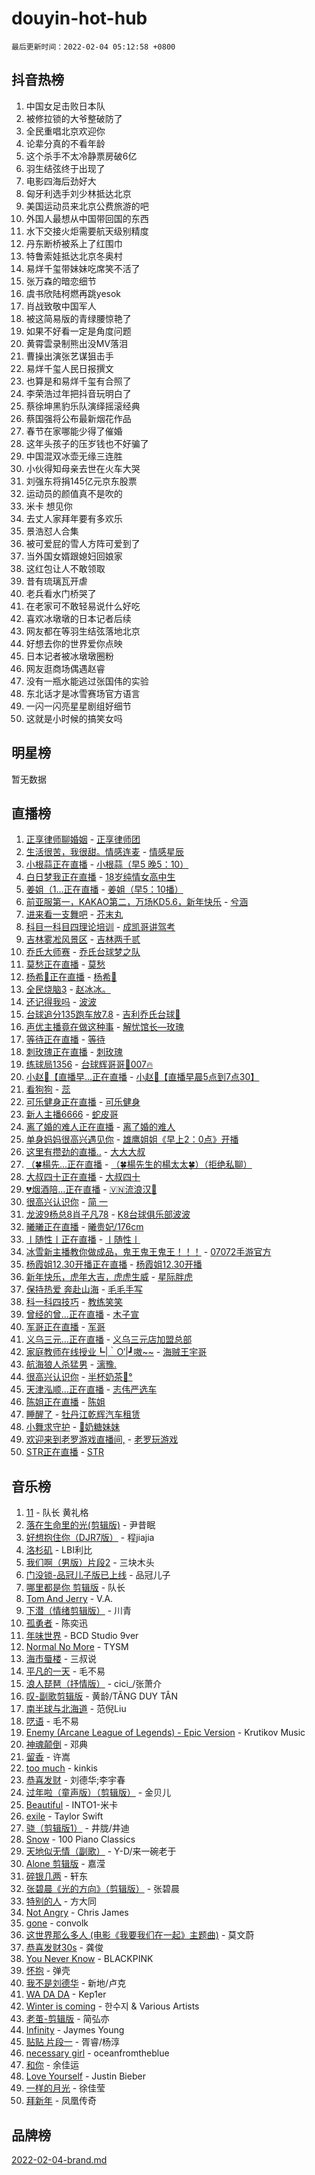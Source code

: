 # douyin-hot-hub

`最后更新时间：2022-02-04 05:12:58 +0800`

## 抖音热榜

1. 中国女足击败日本队
1. 被修拉锁的大爷整破防了
1. 全民重唱北京欢迎你
1. 论辈分真的不看年龄
1. 这个杀手不太冷静票房破6亿
1. 羽生结弦终于出现了
1. 电影四海后劲好大
1. 匈牙利选手刘少林抵达北京
1. 美国运动员来北京公费旅游的吧
1. 外国人最想从中国带回国的东西
1. 水下交接火炬需要航天级别精度
1. 丹东断桥被系上了红围巾
1. 特鲁索娃抵达北京冬奥村
1. 易烊千玺带妹妹吃席笑不活了
1. 张万森的暗恋细节
1. 虞书欣陆柯燃再跳yesok
1. 肖战致敬中国军人
1. 被这简易版的青绿腰惊艳了
1. 如果不好看一定是角度问题
1. 黄霄雲录制熊出没MV落泪
1. 曹操出演张艺谋狙击手
1. 易烊千玺人民日报撰文
1. 也算是和易烊千玺有合照了
1. 李荣浩过年把抖音玩明白了
1. 蔡徐坤黑豹乐队演绎摇滚经典
1. 蔡国强将公布最新烟花作品
1. 春节在家哪能少得了催婚
1. 这年头孩子的压岁钱也不好骗了
1. 中国混双冰壶无缘三连胜
1. 小伙得知母亲去世在火车大哭
1. 刘强东将捐145亿元京东股票
1. 运动员的颜值真不是吹的
1. 米卡 想见你
1. 去丈人家拜年要有多欢乐
1. 景浩怼人合集
1. 被可爱屁的雪人方阵可爱到了
1. 当外国女婿跟媳妇回娘家
1. 这红包让人不敢领取
1. 昔有琉璃瓦开虐
1. 老兵看水门桥哭了
1. 在老家可不敢轻易说什么好吃
1. 喜欢冰墩墩的日本记者后续
1. 网友都在等羽生结弦落地北京
1. 好想去你的世界爱你点映
1. 日本记者被冰墩墩圈粉
1. 网友逛商场偶遇赵睿
1. 没有一瓶水能逃过张国伟的实验
1. 东北话才是冰雪赛场官方语言
1. 一闪一闪亮星星剧组好细节
1. 这就是小时候的搞笑女吗

## 明星榜

暂无数据

## 直播榜

1. [正享律师聊婚姻](https://webcast.amemv.com/webcast/reflow/7060566293786774307) - [正享律师团](https://www.iesdouyin.com/share/user/2106284297685623?sec_uid=MS4wLjABAAAAWFNOogKtK705rZ7jMFBtajYO2QXtV4IlzUhK54bY5t9hQDDeZoKsKGfBZ5Oe_6Np)
1. [生活很苦，我很甜。情感连麦](https://webcast.amemv.com/webcast/reflow/7060543777051642624) - [情感星辰](https://www.iesdouyin.com/share/user/75036036827?sec_uid=MS4wLjABAAAAcnFLKMDpeyRVGTJxbuc4T9VlDs-493QM_ZyXsKxpQuo)
1. [小根蒜正在直播](https://webcast.amemv.com/webcast/reflow/7060590673216506628) - [小根蒜（早5 晚5：10）](https://www.iesdouyin.com/share/user/3923527327035175?sec_uid=MS4wLjABAAAASDyYtLhWjNDwkkck7qyRbixl_JrwD7o0xlP7GfhEWmh4SXTVWLNdxv1SGQ_PrtkB)
1. [白日梦我正在直播](https://webcast.amemv.com/webcast/reflow/7060573611404380966) - [18岁纯情女高中生](https://www.iesdouyin.com/share/user/57016321175?sec_uid=MS4wLjABAAAACiZXu5kuLIJrzndkDSN9QBjmHt38mkwNPh6DXZeYWqs)
1. [姜姐（1...正在直播](https://webcast.amemv.com/webcast/reflow/7060585640466909984) - [姜姐（早5：10播）](https://www.iesdouyin.com/share/user/71985936854?sec_uid=MS4wLjABAAAAw6u7nT_Vnz1OYFR-Jor-Q4_lEfabIMbl3PW6DhqVFzY)
1. [前亚服第一，KAKAO第二，万场KD5.6，新年快乐](https://webcast.amemv.com/webcast/reflow/7060550352344517406) - [兮涵](https://www.iesdouyin.com/share/user/71340917330?sec_uid=MS4wLjABAAAAxVK8yWP2vP7yo_n7YkAErPaQGr4UUhk2C66i-JEwX04)
1. [进来看一支舞吧](https://webcast.amemv.com/webcast/reflow/7060588777110031136) - [芥末丸](https://www.iesdouyin.com/share/user/62865163257?sec_uid=MS4wLjABAAAAeZ6GYqFEJJI682TIacxhP5Jkc-BAvdTFDEuD9j2tVcw)
1. [科目一科目四理论培训](https://webcast.amemv.com/webcast/reflow/7059292458915498782) - [成凯哥讲驾考](https://www.iesdouyin.com/share/user/3021048341600440?sec_uid=MS4wLjABAAAAn1TPT_GfTlu4dzpr5o19D6TZb7dR-Au57T3hW0qa_TKZ22mRjiKRdZi0V7KBucfT)
1. [吉林雾凇风景区](https://webcast.amemv.com/webcast/reflow/7060585227378297632) - [吉林两千贰](https://www.iesdouyin.com/share/user/4124973868265934?sec_uid=MS4wLjABAAAA09BUCrlGnNM0tCvwUzXf1gJHJzM88wnf2CG81VARbP3iqufre3ZhwsuCnXymOUvM)
1. [乔氏大师赛](https://webcast.amemv.com/webcast/reflow/7060420435481234189) - [乔氏台球梦之队](https://www.iesdouyin.com/share/user/71055787496?sec_uid=MS4wLjABAAAA51n8r0diVBnpIazntXyfPXTTe6ISXsGj1v9xQzy3ggY)
1. [莫愁正在直播](https://webcast.amemv.com/webcast/reflow/7060562009724553992) - [莫愁](https://www.iesdouyin.com/share/user/4433675784567149?sec_uid=MS4wLjABAAAAc_8nQFcac-r9MIcV4QR23eJ_k2qQnJPlq7b1W37GL0lf6AA3WmUuQ5HbyRbvWdma)
1. [杨希🦀正在直播](https://webcast.amemv.com/webcast/reflow/7060507781572479755) - [杨希🦀](https://www.iesdouyin.com/share/user/76482265187?sec_uid=MS4wLjABAAAAeP0YxgK3m3Uh60wegL9bNfzzSb62YbdU_zV9gQ5vRgA)
1. [全民烧脑3](https://webcast.amemv.com/webcast/reflow/7060549836432575239) - [赵冰冰。](https://www.iesdouyin.com/share/user/4468881771999613?sec_uid=MS4wLjABAAAABoZfmS7YanTzwWKvRbxGSEW8Tw5_myI9LL6lGZE_rtAUOXHuKbWl8eSuB8fczscj)
1. [还记得我吗](https://webcast.amemv.com/webcast/reflow/7060516445905881870) - [波波](https://www.iesdouyin.com/share/user/62387108731?sec_uid=MS4wLjABAAAAWC0ZXFdC9JrhdemNJ_4ay3xJypYv94vbJwKyTTUk6PE)
1. [台球追分135跑车放7.8](https://webcast.amemv.com/webcast/reflow/7060518524824963872) - [吉利乔氏台球🎱](https://www.iesdouyin.com/share/user/2484515787770812?sec_uid=MS4wLjABAAAAKWQJQ61VGON72FQPruB8EzCphF-5vwo_AwE_zo8rpqaBLUmPNvbhvSdgT8s4U62f)
1. [声优主播竟在做这种事](https://webcast.amemv.com/webcast/reflow/7060546657575422720) - [解忧馆长—玫瑰](https://www.iesdouyin.com/share/user/111628560865?sec_uid=MS4wLjABAAAAm9aFG31pl-pveEJak6Yg3hc804D81QSb2sIE0IW86QM)
1. [等待正在直播](https://webcast.amemv.com/webcast/reflow/7060583967312874247) - [等待](https://www.iesdouyin.com/share/user/193148737298512?sec_uid=MS4wLjABAAAAlnj3ajrx8qXx9wM4IcUrS3wALHpc0ga1-VY0nNjw6eQ)
1. [刺玫瑰正在直播](https://webcast.amemv.com/webcast/reflow/7060481573841357609) - [刺玫瑰](https://www.iesdouyin.com/share/user/84602155668?sec_uid=MS4wLjABAAAAck_oT587vRvqMYGbORsdrN0m-LjES2A03I3jX0bZ5_Y)
1. [练球局1356](https://webcast.amemv.com/webcast/reflow/7060575271417596680) - [台球辉哥哥🎱007🔥](https://www.iesdouyin.com/share/user/1451801481062759?sec_uid=MS4wLjABAAAAjEnnbBYHDDPvoZpzmOqCRfx4_4NSL1PeBTaUP-WKIYUFLByVf97OaiLPdCMbN_jI)
1. [小赵🎤【直播早…正在直播](https://webcast.amemv.com/webcast/reflow/7060580156917828387) - [小赵🎤【直播早晨5点到7点30】](https://www.iesdouyin.com/share/user/4213742960386475?sec_uid=MS4wLjABAAAAsTZOtAFOV3HfR6EnLWBBWaJVa0ONYsFKyZjvBpAxfrc9zWoLOiSXYNU4X7g0IoUv)
1. [看狗狗](https://webcast.amemv.com/webcast/reflow/7060588534729558797) - [蕊](https://www.iesdouyin.com/share/user/66471854231?sec_uid=MS4wLjABAAAAOsIbsA39fcSYsqIuERRSW0kg7Yb8SEOTZhVc27c-xLg)
1. [可乐健身正在直播](https://webcast.amemv.com/webcast/reflow/7060585777561996073) - [可乐健身](https://www.iesdouyin.com/share/user/79870169609?sec_uid=MS4wLjABAAAAWZiHcW2xwbv0nxMjQaVamrUhPgb72vLgP8a03x0yqZQ)
1. [新人主播6666](https://webcast.amemv.com/webcast/reflow/7060503662774553352) - [蛇皮哥](https://www.iesdouyin.com/share/user/2947156117302984?sec_uid=MS4wLjABAAAA0RN6cl2oJO-7ZVFPpvSqnMGXIz-vbHW_KpUGm1uwGv42BjGFGTai7iWKwNxQLXyP)
1. [离了婚的难人正在直播](https://webcast.amemv.com/webcast/reflow/7060551357295495939) - [离了婚的难人](https://www.iesdouyin.com/share/user/1859976498517239?sec_uid=MS4wLjABAAAAoWzPzSNiwdHWE_cBceDQV27riTekaABXZi9zKzmv5UcDTOnwDEZzQzURvL-WMAec)
1. [单身妈妈很高兴遇见你](https://webcast.amemv.com/webcast/reflow/7060582006379334400) - [雄鹰姐姐《早上2：0点》开播](https://www.iesdouyin.com/share/user/2656031090944461?sec_uid=MS4wLjABAAAAYgh1lE_JGddh9piLVIhGPEntHsIM1EhxK3un0PYkYFdQXeP7hbGISllalhM8U-Wz)
1. [这里有攒劲的直播..](https://webcast.amemv.com/webcast/reflow/7060572938479012615) - [大大大叔](https://www.iesdouyin.com/share/user/68340070557?sec_uid=MS4wLjABAAAALiBKC-8up785Q89VMe0rBxW1a_RFlthU9feHoU5zM1c)
1. [（🍀楊先...正在直播](https://webcast.amemv.com/webcast/reflow/7060588772026501928) - [（🍀楊先生的楊太太🍀）（拒绝私聊）](https://www.iesdouyin.com/share/user/95345102076?sec_uid=MS4wLjABAAAALmzKacIbI1_Y_hzHpAvkeRJ7bwJfPPqv00SrX1tCHrI)
1. [大叔四十正在直播](https://webcast.amemv.com/webcast/reflow/7060586048836897536) - [大叔四十](https://www.iesdouyin.com/share/user/1081566024699959?sec_uid=MS4wLjABAAAAgTHLfnakTzfGjv7lnNCQoZxeSEOjOJCseI8XRvcHWuOGbTIQfLRDPG_HQgAaFcxl)
1. [💔烟酒陪...正在直播](https://webcast.amemv.com/webcast/reflow/7060525161224932111) - [🇻🇳流浪汉🙇](https://www.iesdouyin.com/share/user/2889160273182583?sec_uid=MS4wLjABAAAA1GXGrRbw9HwKv4vZl8BzWVL0Dw2p9Lug0OlNd4YjVMosC_X-7UzmBLn2UWZBmxaW)
1. [很高兴认识你](https://webcast.amemv.com/webcast/reflow/7060585298312301312) - [简 一](https://www.iesdouyin.com/share/user/369868880750611?sec_uid=MS4wLjABAAAAcG8Lq0m_lFb__tkxsxBRDCVG4D_fGgzB8FmluJIIPpI)
1. [龙波9杨总8肖子凡78](https://webcast.amemv.com/webcast/reflow/7060489515244342024) - [K8台球俱乐部波波](https://www.iesdouyin.com/share/user/100033662319?sec_uid=MS4wLjABAAAA6dQ7Fp205ZSRtUhEPwhmVF8uHZFS3qn4janAamcAvgo)
1. [曦曦正在直播](https://webcast.amemv.com/webcast/reflow/7060532155247512335) - [曦贵妃/176cm](https://www.iesdouyin.com/share/user/4398493968111839?sec_uid=MS4wLjABAAAAPaz5L_mNzP9_RgUaVz6U0V6yQDLnuYi_7YO2ClTttOYGufwcew-DFsnIKD3y2YS4)
1. [丨随性丨正在直播](https://webcast.amemv.com/webcast/reflow/7060586796308105987) - [丨随性丨](https://www.iesdouyin.com/share/user/98487149184?sec_uid=MS4wLjABAAAAFGGAvgBoPev0aNFGpVY0cn-K0uVhwfJKZZDCdPPQ7OQ)
1. [冰雪新主播教你做成品，鬼王鬼王鬼王！！！](https://webcast.amemv.com/webcast/reflow/7060514594774731528) - [07072手游官方](https://www.iesdouyin.com/share/user/109931148813?sec_uid=MS4wLjABAAAAD9aJt0Ttt9CTbq4KPOAGkgsnRjPYCNt8QXjie1kUOrI)
1. [杨霞姐12.30开播正在直播](https://webcast.amemv.com/webcast/reflow/7060575755717053195) - [杨霞姐12.30开播](https://www.iesdouyin.com/share/user/84823672287?sec_uid=MS4wLjABAAAAjCYgrkCNzI3VIEjUYehwkG6AeuGQRZk3fvDWl4aMEjk)
1. [新年快乐，虎年大吉，虎虎生威](https://webcast.amemv.com/webcast/reflow/7060506104727423758) - [星际胖虎](https://www.iesdouyin.com/share/user/72582850660?sec_uid=MS4wLjABAAAAaSFrsHa_mycxMBv9p9lQBItN4vLIkL6WqALafkOfg9M)
1. [保持热爱 奔赴山海](https://webcast.amemv.com/webcast/reflow/7060578153525152525) - [毛毛手写](https://www.iesdouyin.com/share/user/2035939363001742?sec_uid=MS4wLjABAAAAt9fkMOTctv1G2bcD5KuXtkmABQfT38r7e_ldEBVYOr2i2wlTd6978xaKWKM0WsdM)
1. [科一科四技巧](https://webcast.amemv.com/webcast/reflow/7059525401181162244) - [教练笑笑](https://www.iesdouyin.com/share/user/103464143325?sec_uid=MS4wLjABAAAAnVkD3c5hhw5rNAKDM7lhaTCzCvm9_UybgN0q_4qpnsM)
1. [曾经的曾...正在直播](https://webcast.amemv.com/webcast/reflow/7060554074181126912) - [木子宣](https://www.iesdouyin.com/share/user/71628593453?sec_uid=MS4wLjABAAAAUPLz7HP9dHolyKT7rkqDmyfYfLUjqAHHSgA0YxwPviM)
1. [军哥正在直播](https://webcast.amemv.com/webcast/reflow/7060457994639035149) - [军哥](https://www.iesdouyin.com/share/user/531800936429240?sec_uid=MS4wLjABAAAA56aAJz2qqWskd9WPzweSMn9M1T_n_EZZuFMNC6Ap22Y)
1. [义乌三元...正在直播](https://webcast.amemv.com/webcast/reflow/7060587679045405452) - [义乌三元店加盟总部](https://www.iesdouyin.com/share/user/3448526674343277?sec_uid=MS4wLjABAAAAkNUUENkKD0Xe_WflKqgrPi-UqigzToQf8AXanx7jLqT4HssPJ7SYYM3prU3Drtlg)
1. [家庭教师在线授业┗|｀O′|┛嗷~~](https://webcast.amemv.com/webcast/reflow/7058069808985705246) - [海贼王宇哥](https://www.iesdouyin.com/share/user/1618115984884013?sec_uid=MS4wLjABAAAAWSvMvPj28-1ZczKoLgPShmtBjAiyP87GGwR7KHAedvVupKBIz7Ll-bDVsKYNAd_j)
1. [航海狼人杀猛男](https://webcast.amemv.com/webcast/reflow/7060447537085401893) - [漓豫.](https://www.iesdouyin.com/share/user/1904000482941084?sec_uid=MS4wLjABAAAAJIphfnG19At0KIxaImWHcxtqDeBUrLT00N4V3XpfeeHIxrJ4LXQOO0C7OBJ1Rnuf)
1. [很高兴认识你](https://webcast.amemv.com/webcast/reflow/7060548187078691598) - [半杯奶茶🥤°](https://www.iesdouyin.com/share/user/59868254811?sec_uid=MS4wLjABAAAAceCtinWP44aNI43bPz1DjV_ytmOgmbJKvCmRiC74xTs)
1. [天津泓顺...正在直播](https://webcast.amemv.com/webcast/reflow/7057270892790844190) - [志伟严选车](https://www.iesdouyin.com/share/user/2299768609184572?sec_uid=MS4wLjABAAAAU-7pcbNFtrwa96ec996eTPZK1S-JfDnokk-D9egS4H9lC2SmQ6kaAgmy1CDQgL1W)
1. [陈姐正在直播](https://webcast.amemv.com/webcast/reflow/7060582777896422147) - [陈姐](https://www.iesdouyin.com/share/user/1415785646930352?sec_uid=MS4wLjABAAAAUzlwfc-F38yWXuK6G59TgbsZJwlbDUYfBGcqIiJ3Uvrwgb8WBQNNWZB8ocosRYtN)
1. [睡醒了](https://webcast.amemv.com/webcast/reflow/7060574221474286351) - [牡丹江乾辉汽车租赁](https://www.iesdouyin.com/share/user/91578170161?sec_uid=MS4wLjABAAAAX9qIR0sxCIZVDVdAcVS5oUYToxO9STSnxFvqIwKGxe8)
1. [小舞求守护](https://webcast.amemv.com/webcast/reflow/7060571520413829920) - [💃奶糖妹妹](https://www.iesdouyin.com/share/user/2005930126608875?sec_uid=MS4wLjABAAAAnpiIGMdnYYzf9vlHHYJslMSZnHUlvlCuie6dk2GErRIR4kk8lqgzOVEndBY7sEdf)
1. [欢迎来到老罗游戏直播间,](https://webcast.amemv.com/webcast/reflow/7060538672432630558) - [老罗玩游戏](https://www.iesdouyin.com/share/user/63549185362?sec_uid=MS4wLjABAAAAjOsQNEHRNW1vQiXnFgmD71STVoECilc0iCN1Bj8-CWc)
1. [STR正在直播](https://webcast.amemv.com/webcast/reflow/7060358989204179716) - [STR](https://www.iesdouyin.com/share/user/756102881084910?sec_uid=MS4wLjABAAAAtcKfgE6jcjuofPZqSaokAlOQTBG7LJOTdmBgcp9rsIY)

## 音乐榜

1. [11](https://sf6-cdn-tos.douyinstatic.com/obj/tos-cn-ve-2774/9e7c6cc79eb64e2fadb0af297165d43b) - 队长 黄礼格
1. [落在生命里的光(剪辑版)](https://sf3-cdn-tos.douyinstatic.com/obj/tos-cn-ve-2774/6a3ac5299a304a0babc779305d06ec09) - 尹昔眠
1. [好想抱住你（DJR7版）]() - 程jiajia
1. [洛杉矶](https://sf6-cdn-tos.douyinstatic.com/obj/tos-cn-ve-2774/6a65a749415e47988b83c0968476d343) - LBI利比
1. [我们啊（男版）片段2](https://sf6-cdn-tos.douyinstatic.com/obj/tos-cn-ve-2774/069198d37333496097851cb872387829) - 三块木头
1. [门没锁-品冠儿子版已上线]() - 品冠儿子
1. [哪里都是你 剪辑版]() - 队长
1. [Tom And Jerry](https://sf6-cdn-tos.douyinstatic.com/obj/tos-cn-ve-2774/56e9d3bb147f4e389333972473164f02) -  V.A.
1. [下潜（情绪剪辑版）](https://sf3-cdn-tos.douyinstatic.com/obj/tos-cn-ve-2774/c42530bf0e054f7c8f93b8426e42102d) - 川青
1. [孤勇者]() - 陈奕迅
1. [年味世界](https://sf3-cdn-tos.douyinstatic.com/obj/tos-cn-ve-2774/e359ebf9d9594bd4b1fe25e8695ad072) - BCD Studio 9ver
1. [Normal No More](https://sf3-cdn-tos.douyinstatic.com/obj/tos-cn-ve-2774/66e0083156b34369a9fb42ead3e7048b) - TYSM
1. [海市蜃楼](https://sf3-cdn-tos.douyinstatic.com/obj/tos-cn-ve-2774/25e937c50a8644a296341b06a9750a21) - 三叔说
1. [平凡的一天]() - 毛不易
1. [浪人琵琶（抒情版）]() - cici_/张萧介
1. [叹-副歌剪辑版]() - 黄龄/TĂNG DUY TÂN
1. [南半球与北海道](https://sf6-cdn-tos.douyinstatic.com/obj/tos-cn-ve-2774/0d1a6b330cf84ad39b8cf600a2849fbc) - 范倪Liu
1. [呓语]() - 毛不易
1. [Enemy (Arcane League of Legends) - Epic Version](https://sf3-cdn-tos.douyinstatic.com/obj/tos-cn-ve-2774/9feec24f23834b06bdde8482cdbea15b) - Krutikov Music
1. [神魂颠倒](https://sf3-cdn-tos.douyinstatic.com/obj/tos-cn-ve-2774/35bf9a0f55b140cbad2ef9c9fd1c355a) - 邓典
1. [留香](https://sf3-cdn-tos.douyinstatic.com/obj/tos-cn-ve-2774/19394ef19943473b89f6edc715f2f29e) - 许嵩
1. [too much](https://sf3-cdn-tos.douyinstatic.com/obj/tos-cn-ve-2774/97313513675f427eaf8b80fc3f5591ea) - kinkis
1. [恭喜发财](https://sf6-cdn-tos.douyinstatic.com/obj/tos-cn-ve-2774/38f0b4e5cb704b5b96372f9c605c84b0) - 刘德华;李宇春
1. [过年啦（童声版）（剪辑版）](https://sf3-cdn-tos.douyinstatic.com/obj/tos-cn-ve-2774/9b517a84169948ae84f879125a32b380) - 金贝儿
1. [Beautiful]() - INTO1-米卡
1. [exile](https://sf6-cdn-tos.douyinstatic.com/obj/tos-cn-ve-2774/77ec4f6b0999429186ada733032d8a0b) - Taylor Swift
1. [骁（剪辑版1）](https://sf3-cdn-tos.douyinstatic.com/obj/tos-cn-ve-2774/f5e7b591f7bc490ca7c8b4c9887ba028) - 井胧/井迪
1. [Snow](https://sf6-cdn-tos.douyinstatic.com/obj/tos-cn-ve-2774/20975bedd6d8491cb8d51bd870c28a1e) - 100 Piano Classics
1. [天地似无情（副歌）]() - Y-D/来一碗老于
1. [Alone 剪辑版](https://sf3-cdn-tos.douyinstatic.com/obj/tos-cn-ve-2774/2bf3353af91d432ebb6b60068f35c9dc) - 嘉滢
1. [碎银几两]() - 轩东
1. [张碧晨《光的方向》（剪辑版）](https://sf3-cdn-tos.douyinstatic.com/obj/tos-cn-ve-2774/80fe956e74914f2db2b6ef2647448a22) - 张碧晨
1. [特别的人]() - 方大同
1. [Not Angry](https://sf3-cdn-tos.douyinstatic.com/obj/tos-cn-ve-2774/8bf9f6775919477ba6b7c83b702aa140) - Chris James
1. [gone](https://sf3-cdn-tos.douyinstatic.com/obj/tos-cn-ve-2774/8807da948ae14051945d24506732ce7c) - convolk
1. [这世界那么多人 (电影《我要我们在一起》主题曲)]() - 莫文蔚
1. [恭喜发财30s](https://sf6-cdn-tos.douyinstatic.com/obj/tos-cn-ve-2774/de00c750a23743179de57e5d28b6bc4c) - 龚俊
1. [You Never Know](https://sf3-cdn-tos.douyinstatic.com/obj/tos-cn-ve-2774/93ea07db32c04cdb818583f2df1e50bd) - BLACKPINK
1. [怀抱]() - 弹壳
1. [我不是刘德华]() - 新地/卢克
1. [WA DA DA](https://sf6-cdn-tos.douyinstatic.com/obj/tos-cn-ve-2774/c43e4a24f9464491b4f844c5614fa344) - Kep1er
1. [Winter is coming](https://sf3-cdn-tos.douyinstatic.com/obj/tos-cn-ve-2774/0a6c12efb2d84f2ba9a243d4e1eebb4e) - 한수지 & Various Artists
1. [老茧-剪辑版](https://sf6-cdn-tos.douyinstatic.com/obj/tos-cn-ve-2774/bb91bdf677a04acead89436a15002aa6) - 简弘亦
1. [Infinity](https://sf3-cdn-tos.douyinstatic.com/obj/tos-cn-ve-2774/7861e9af59e04a7aa61cb096ab7a5652) - Jaymes Young
1. [贴贴 片段一](https://sf3-cdn-tos.douyinstatic.com/obj/tos-cn-ve-2774/43592a571cd04dcb87a151851f697181) - 胥睿/杨淳
1. [necessary girl](https://sf6-cdn-tos.douyinstatic.com/obj/tos-cn-ve-2774/357e1cc9d4564b0db7f589d498e98d2d) - oceanfromtheblue
1. [和你](https://sf3-cdn-tos.douyinstatic.com/obj/tos-cn-ve-2774/190a1fdb2f2c4e3a94ccab0c156c5480) - 余佳运
1. [Love Yourself]() - Justin Bieber
1. [一样的月光]() - 徐佳莹
1. [拜新年]() - 凤凰传奇

## 品牌榜

[2022-02-04-brand.md](2022-02-04-brand.md)

